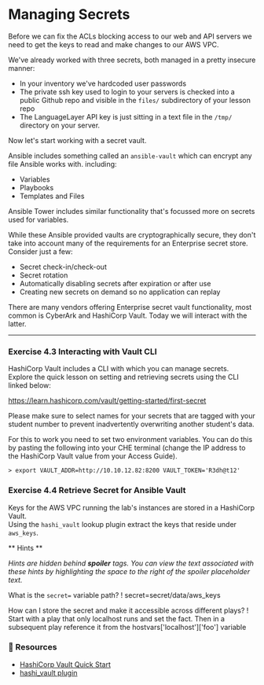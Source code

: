 # Managing Secrets

Before we can fix the ACLs blocking access to our web and API servers we need to get the keys
to read and make changes to our AWS VPC.

We've already worked with three secrets, both managed in a pretty insecure manner:

* In your inventory we've hardcoded user passwords
* The private ssh key used to login to your servers is checked into a public Github repo and 
  visible in the `files/` subdirectory of your lesson repo
* The LanguageLayer API key is just sitting in a text file in the `/tmp/` directory on your
  server.

Now let's start working with a secret vault.

Ansible includes something called an `ansible-vault` which can encrypt any file Ansible works with.
including:

* Variables
* Playbooks
* Templates and Files

Ansible Tower includes similar functionality that's focussed more on secrets used for variables.

While these Ansible provided vaults are cryptographically secure, they don't take into account many of the
requirements for an Enterprise secret store.  Consider just a few:

* Secret check-in/check-out
* Secret rotation
* Automatically disabling secrets after expiration or after use
* Creating new secrets on demand so no application can replay

There are many vendors offering Enterprise secret vault functionality, most common is CyberArk and HashiCorp Vault.
Today we will interact with the latter.

<hr>

### Exercise 4.3 Interacting with Vault CLI

HashiCorp Vault includes a CLI with which you can manage secrets.  
Explore the quick lesson on setting and retrieving secrets using the CLI linked below:

https://learn.hashicorp.com/vault/getting-started/first-secret

Please make sure to select names for your secrets that are tagged with your student number to prevent inadvertently
overwriting another student's data.

For this to work you need to set two environment variables.  You can do this by pasting the following into your
CHE terminal (change the IP address to the HashiCorp Vault value from your Access Guide). 

```
> export VAULT_ADDR=http://10.10.12.82:8200 VAULT_TOKEN='R3dh@t12'
```


### Exercise 4.4 Retrieve Secret for Ansible Vault

Keys for the AWS VPC running the lab's instances are stored in a HashiCorp Vault.  
Using the `hashi_vault` lookup plugin extract the keys that reside under `aws_keys`.


** Hints **

*Hints are hidden behind **spoiler** tags.  You can view the text associated with these hints by highlighting the space to the right of the *spoiler* placeholder text.*

What is the `secret=` variable path?
! secret=secret/data/aws_keys

How can I store the secret and make it accessible across different plays?
! Start with a play that only localhost runs and set the fact.  Then in a subsequent play reference it from the hostvars['localhost']['foo'] variable


### 📗 Resources

 - [HashiCorp Vault Quick Start](https://learn.hashicorp.com/vault/getting-started/first-secret)
 - [hashi_vault plugin](https://docs.ansible.com/ansible/latest/plugins/lookup/hashi_vault.html)

